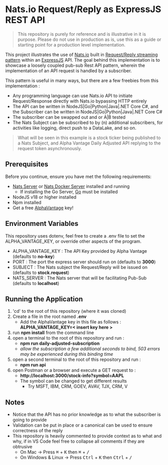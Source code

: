 # Nats.io Request/Reply as ExpressJS REST API

> This repository is purely for reference and is illustrative in it is purpose. Please do not use in production as is, use this as a guide
or starting point for a production level implementation.


This project illustrates the use of [Nats.io](https://nats.io/) built in [Request/Reply streaming pattern](https://docs.nats.io/nats-concepts/core-nats/reqreply) within an [ExpressJS]() API. The goal behind this implementation is to showcase a loosely coupled pub-sub Rest API pattern, wherein the implementation of an API request is handled by
a subscriber.

This pattern is useful in many ways, but there are a few freebies from this implementation :
* Any programming language can use Nats.io API to initiate Request/Response directly with Nats.io bypassing HTTP entirely
* The API can be written in NodeJS|Go|Python|Java|.NET Core C#, and the Subscriber can be written in NodeJS|Go|Python|Java|.NET Core C#
* The subscriber can be swapped out and or A|B tested
* The Nats Subject can be subscribed to by (n) additional subscribers, for activities like logging, direct push to a DataLake, and so on.

> What will be seen in this example is a stock ticker being published to a Nats Subject, and Alpha Vantage Daily Adjusted API replying to the request token asynchronously.

## Prerequisites

Before you continue, ensure you have met the following requirements:

* [Nats Server](https://docs.nats.io/running-a-nats-service/introduction/installation#downloading-a-release-build) or [Nats Docker Server](https://hub.docker.com/_/nats) installed and running
    * If installing the Go Server, [Go](https://go.dev/doc/install) must be installed
* NodeJS v18 or higher installed
* Npm installed
* Get a free [AlphaVantage](https://www.alphavantage.co/support/#api-key) key!

## Environment Variables

This repository uses dotenv, feel free to create a .env file to set the ALPHA_VANTAGE_KEY, or override other aspects of the program.

* ALPHA_VANTAGE_KEY : The API Key provided by Alpha Vantage (defaults to **no-key**)
* PORT : The port the express server should run on (defaults to **3000**)
* SUBJECT : The Nats subject the Request/Reply will be issued on (defaults to **stock.request**)
* NATS_SERVER : The Nats server that will be facilitating Pub-Sub (defaults to  **localhost**)

## Running the Application

1) 'cd' to the root of this repository (where it was cloned)
1) Create a file in the root named **.env**
    * Add the AlphaVantage key in this file as follows : **ALPHA_VANTAGE_KEY=< insert key here >**
1) run **npm install** from the command line
1) open a terminal to the root of this repository and run :
    * **npm run daily-adjusted-subscription**
    * _allow the subscription a few additional seconds to bind, 503 errors may be experienced during this binding time_
1) open a second terminal to the root of this repository and run :
    * **npm run api**
1) open Postman or a browser and execute a GET request to : 
    * **http://localhost:3000/stock-info?symbol=AAPL**
    * The symbol can be changed to get different results
        * Try MSFT, IBM, CRM, GOEV, AVAV, TJX, CRM, V



## Notes
* Notice that the API has no prior knowledge as to what the subscriber is going to provide
* Validation can be put in place or a canonical can be used to ensure correctness of the reply
* This repository is heavily commented to provide context as to what and why, if in VS Code feel free to collapse all comments if they are obtrusive
    * On Mac -> Press <kbd>&#8984;</kbd> + <kbd>K</kbd> then <kbd>&#8984;</kbd> + <kbd>/</kbd> 
    * On Windows & Linux -> Press <kbd>Ctrl</kbd> + <kbd>K</kbd> then <kbd>Ctrl</kbd> + <kbd>/</kbd> 